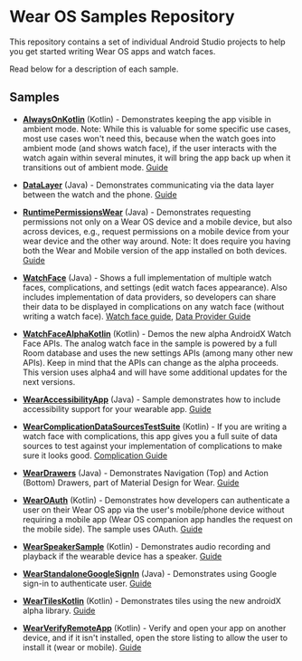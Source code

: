 Wear OS Samples Repository
======================

This repository contains a set of individual Android Studio projects to help you get started writing Wear OS apps and watch faces.

Read below for a description of each sample.


Samples
----------

* **[AlwaysOnKotlin](AlwaysOnKotlin)** (Kotlin) - Demonstrates keeping the app visible in ambient mode. Note: While this is valuable for some specific use cases, most use cases won't need this, because when the watch goes into ambient mode (and shows watch face), if the user interacts with the watch again within several minutes, it will bring the app back up when it transitions out of ambient mode. [Guide](https://developer.android.com/training/wearables/apps/always-on)

* **[DataLayer](DataLayer)** (Java) - Demonstrates communicating via the data layer between the watch and the phone. [Guide](https://developer.android.com/training/wearables/data-layer)

* **[RuntimePermissionsWear](RuntimePermissionsWear)** (Java) - Demonstrates requesting permissions not only on a Wear OS device and a mobile device, but also across devices, e.g., request permissions on a mobile device from your wear device and the other way around. Note: It does require you having both the Wear and Mobile version of the app installed on both devices. [Guide](https://developer.android.com/training/articles/wear-permissions)

* **[WatchFace](WatchFace)** (Java) - Shows a full implementation of multiple watch faces, complications, and settings (edit watch faces appearance). Also includes implementation of data providers, so developers can share their data to be displayed in complications on any watch face (without writing a watch face). [Watch face guide](https://developer.android.com/training/wearables/watch-faces#guides), [Data Provider Guide](https://developer.android.com/training/wearables/data-providers#guides)

* **[WatchFaceAlphaKotlin](WatchFaceAlphaKotlin)** (Kotlin) - Demos the new alpha AndroidX Watch Face APIs. The analog watch face in the sample is powered by a full Room database and uses the new settings APIs (among many other new APIs). Keep in mind that the APIs can change as the alpha proceeds. This version uses alpha4 and will have some additional updates for the next versions.

* **[WearAccessibilityApp](WearAccessibilityApp)** (Java) - Sample demonstrates how to include accessibility support for your wearable app. [Guide](https://developer.android.com/guide/topics/ui/accessibility)

* **[WearComplicationDataSourcesTestSuite](WearComplicationDataSourcesTestSuite)** (Kotlin) - If you are writing a watch face with complications, this app gives you a full suite of data sources to test against your implementation of complications to make sure it looks good. [Complication Guide](https://developer.android.com/training/wearables/watch-faces/adding-complications)

* **[WearDrawers](WearDrawers)** (Java) - Demonstrates Navigation (Top) and Action (Bottom) Drawers, part of Material Design for Wear. [Guide](https://developer.android.com/training/wearables/ui/ui-nav-actions)

* **[WearOAuth](WearOAuth)** (Kotlin) - Demonstrates how developers can authenticate a user on their Wear OS app via the user's mobile/phone device without requiring a mobile app (Wear OS companion app handles the request on the mobile side). The sample uses OAuth. [Guide](https://developer.android.com/training/wearables/apps/auth-wear)

* **[WearSpeakerSample](WearSpeakerSample)** (Kotlin) - Demonstrates audio recording and playback if the wearable device has a speaker. [Guide](https://developer.android.com/training/wearables/wearable-sounds)

* **[WearStandaloneGoogleSignIn](WearStandaloneGoogleSignIn)** (Java) - Demonstrates using Google sign-in to authenticate user. [Guide](https://developer.android.com/training/wearables/apps/auth-wear)

* **[WearTilesKotlin](WearTilesKotlin)** (Kotlin) - Demonstrates tiles using the new androidX alpha library. [Guide](https://developer.android.com/training/articles/wear-tiles)

* **[WearVerifyRemoteApp](WearVerifyRemoteApp)** (Kotlin) - Verify and open your app on another device, and if it isn't installed, open the store listing to allow the user to install it (wear or mobile). [Guide](https://developer.android.com/training/wearables/data-layer/messages#SendMessage)
